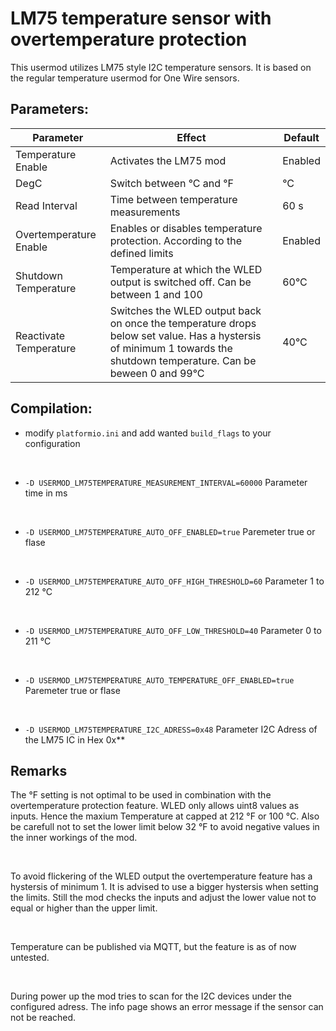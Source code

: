 # LM75 temperature sensor with overtemperature protection

This usermod utilizes LM75 style I2C temperature sensors.
It is based on the regular temperature usermod for One Wire sensors.

## Parameters:
| Parameter              | Effect                                                                                                                                                               | Default |
| ---------------------- | -------------------------------------------------------------------------------------------------------------------------------------------------------------------- | ------- |
| Temperature Enable     | Activates the LM75 mod                                                                                                                                               | Enabled |
| DegC                   | Switch between °C and °F                                                                                                                                             | °C      |
| Read Interval          | Time between temperature measurements                                                                                                                                | 60 s    |
| Overtemperature Enable | Enables or disables temperature protection. According to the defined limits                                                                                          | Enabled |
| Shutdown Temperature   | Temperature at which the WLED output is switched off. Can be between 1 and 100                                                                                       | 60°C    |
| Reactivate Temperature | Switches the WLED output back on once the temperature drops below set value. Has a hystersis of minimum 1 towards the shutdown temperature. Can be beween 0 and 99°C | 40°C  |

## Compilation:
- modify `platformio.ini` and add wanted `build_flags` to your configuration
<br>


- `-D USERMOD_LM75TEMPERATURE_MEASUREMENT_INTERVAL=60000`
  Parameter time in ms
<br>

- `-D USERMOD_LM75TEMPERATURE_AUTO_OFF_ENABLED=true` 
  Paremeter true or flase
<br>

- `-D USERMOD_LM75TEMPERATURE_AUTO_OFF_HIGH_THRESHOLD=60`
  Parameter 1 to 212 °C
<br>

- `-D USERMOD_LM75TEMPERATURE_AUTO_OFF_LOW_THRESHOLD=40`
   Parameter 0 to 211 °C
<br>

- `-D USERMOD_LM75TEMPERATURE_AUTO_TEMPERATURE_OFF_ENABLED=true`
  Paremeter true or flase
<br>

- `-D USERMOD_LM75TEMPERATURE_I2C_ADRESS=0x48` 
  Parameter I2C Adress of the LM75 IC in Hex 0x**

## Remarks
The °F setting is not optimal to be used in combination with the overtemperature protection feature. WLED only allows uint8 values as inputs. Hence the maxium Temperature at capped at 212 °F or 100 °C. Also be carefull not to set the lower limit below 32 °F to avoid negative values in the inner workings of the mod.

<br>

To avoid flickering of the WLED output the overtemperature feature has a hystersis of minimum 1. It is advised to use a bigger hystersis when setting the limits. Still the mod checks the inputs and adjust the lower value not to equal or higher than the upper limit. 

<br>

Temperature can be published via MQTT, but the feature is as of now untested. 

<br>

During power up the mod tries to scan for the I2C devices under the configured adress. The info page shows an error message if the sensor can not be reached. 

